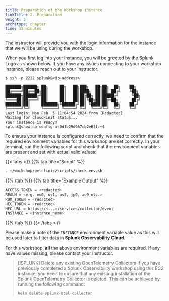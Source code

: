 ```yaml
---
title: Preparation of the Workshop instance
linkTitle: 2. Preparation
weight: 3
archetype: chapter
time: 15 minutes
---
```


The instructor will provide you with the login information for the instance that we will be using during the workshop.

When you first log into your instance, you will be greeted by the Splunk Logo as shown below. If you have any issues connecting to your workshop instance, please reach out to your Instructor.

``` text
$ ssh -p 2222 splunk@<ip-address>

███████╗██████╗ ██╗     ██╗   ██╗███╗   ██╗██╗  ██╗    ██╗  
██╔════╝██╔══██╗██║     ██║   ██║████╗  ██║██║ ██╔╝    ╚██╗ 
███████╗██████╔╝██║     ██║   ██║██╔██╗ ██║█████╔╝      ╚██╗
╚════██║██╔═══╝ ██║     ██║   ██║██║╚██╗██║██╔═██╗      ██╔╝
███████║██║     ███████╗╚██████╔╝██║ ╚████║██║  ██╗    ██╔╝ 
╚══════╝╚═╝     ╚══════╝ ╚═════╝ ╚═╝  ╚═══╝╚═╝  ╚═╝    ╚═╝  
Last login: Mon Feb  5 11:04:54 2024 from [Redacted]
Waiting for cloud-init status...
Your instance is ready!
splunk@show-no-config-i-0d1b29d967cb2e6ff:~$ 
```

To ensure your instance is configured correctly, we need to confirm that the required environment variables for this workshop are set correctly. In your terminal, run the following script and check that the environment variables are present and set with actual valid values:

{{< tabs >}}
{{% tab title="Script" %}}

``` bash
. ~/workshop/petclinic/scripts/check_env.sh
```

{{% /tab %}}
{{% tab title="Example Output" %}}

``` bash
ACCESS_TOKEN = <redacted>
REALM = <e.g. eu0, us1, us2, jp0, au0 etc.>
RUM_TOKEN = <redacted>
HEC_TOKEN = <redacted>
HEC_URL = https://<...>/services/collector/event
INSTANCE = <instance_name>
```

{{% /tab %}}
{{< /tabs >}}

Please make a note of the `INSTANCE` environment variable value as this will be used later to filter data in **Splunk Observability Cloud**.

For this workshop, **all** the above environment variables are required. If any have values missing, please contact your Instructor.

> [!SPLUNK] Delete any existing OpenTelemetry Collectors
>If you have previously completed a Splunk Observability workshop using this EC2 instance, you
>need to ensure that any existing installation of the Splunk OpenTelemetry Collector is
>deleted. This can be achieved by running the following command:
>
>``` bash
>helm delete splunk-otel-collector
>```
